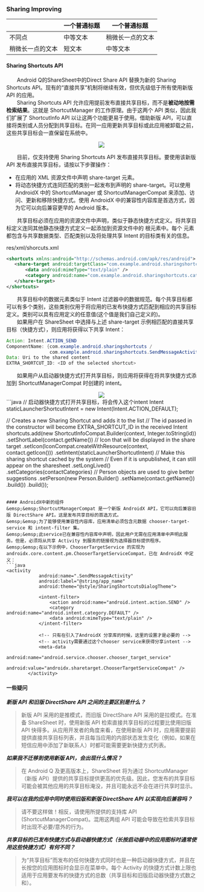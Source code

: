 ### Sharing Improving


| | 一个普通标题 | 一个普通标题 |
| ------ | ------ | ------ |
| 不同点 | 中等文本 | 稍微长一点的文本 |
| 稍微长一点的文本 | 短文本 | 中等文本 |

#### Sharing Shortcuts API  
&emsp;&emsp;Android Q的ShareSheet中的Direct Share API 替换为新的 Sharing Shortcuts API。现有的“直接共享”机制将继续有效，但优先级低于所有使用新版 API 的应用。   
&emsp;&emsp;Sharing Shortcuts API 允许应用提前发布直接共享目标，而不是**被动地按需检索结果**。这就是 ShortcutManager 的工作原理。由于这两个 API 类似，因此我们扩展了 ShortcutInfo API 以让这两个功能更易于使用。借助新版 API，可以直接将类别或人员分配到共享目标。在同一应用更新共享目标或此应用被卸载之前，这些共享目标会一直保留在系统中。    
<div align=center><img src="res/person.png"/></div>    

&emsp;&emsp;目前，仅支持使用 Sharing Shortcuts API 发布直接共享目标。要使用该新版 API 发布直接共享目标，请按以下步骤操作：
- 在应用的 XML 资源文件中声明 share-target 元素。
- 将动态快捷方式连同匹配的类别一起发布到声明的 share-target。可以使用 AndroidX 中的 ShortcutManager 或 ShortcutManagerCompat 来添加、访问、更新和移除快捷方式。使用 AndroidX 中的兼容性内容库是首选方式，因为它可以向后兼容更早的 Android 版本。   

&emsp;&emsp;共享目标必须在应用的资源文件中声明，类似于静态快捷方式定义。将共享目标定义连同其他静态快捷方式定义一起添加到资源文件中的 <shortcuts> 根元素中。每个 <share-target> 元素都包含与共享数据类型、匹配类别以及将处理共享 Intent 的目标类有关的信息。

 res/xml/shorcuts.xml
 ```XML
<shortcuts xmlns:android="http://schemas.android.com/apk/res/android">
    <share-target android:targetClass="com.example.android.sharingshortcuts.SendMessageActivity">
        <data android:mimeType="text/plain" />
        <category android:name="com.example.android.sharingshortcuts.category.TEXT_SHARE_TARGET" />
    </share-target>
</shortcuts>
```    

&emsp;&emsp;共享目标中的数据元素类似于 Intent 过滤器中的数据规范。每个共享目标都可以有多个类别，这些类别仅用于将应用的已发布快捷方式匹配到相应的共享目标定义。类别可以具有应用定义的任意值(这个值是我们自己定义的)。  
&emsp;&emsp;如果用户在 ShareSheet 中选择与上述 share-target 示例相匹配的直接共享目标（快捷方式），则应用将获得以下共享 Intent：     
```java
Action: Intent.ACTION_SEND
ComponentName: {com.example.android.sharingshortcuts /
                com.example.android.sharingshortcuts.SendMessageActivity}
Data: Uri to the shared content
EXTRA_SHORTCUT_ID: <ID of the selected shortcut>

```   
&emsp;&emsp;如果用户从启动器快捷方式打开共享目标，则应用将获得在将共享快捷方式添加到 ShortcutManagerCompat 时创建的 intent。  
<div align=center><img src="res/laucher.png"/></div>   
```java
// 启动器快捷方式打开共享目标，将会传入这个intent
Intent staticLauncherShortcutIntent = new Intent(Intent.ACTION_DEFAULT);

// Creates a new Sharing Shortcut and adds it to the list
// The id passed in the constructor will become EXTRA_SHORTCUT_ID in the received Intent
shortcuts.add(new ShortcutInfoCompat.Builder(context, Integer.toString(id))
        .setShortLabel(contact.getName())
        // Icon that will be displayed in the share target
        .setIcon(IconCompat.createWithResource(context, contact.getIcon()))
        .setIntent(staticLauncherShortcutIntent)
        // Make this sharing shortcut cached by the system
        // Even if it is unpublished, it can still appear on the sharesheet
        .setLongLived()
        .setCategories(contactCategories)
        // Person objects are used to give better suggestions
        .setPerson(new Person.Builder()
                .setName(contact.getName())
                .build())
        .build());
```

#### AndroidX中新的组件  
&emsp;&emsp;ShortcutManagerCompat 是一个新版 AndroidX API，它可以向后兼容旧版 DirectShare API。这是发布共享目标的首选方式。
&emsp;&emsp;为了能够使用兼容性内容库，应用清单必须包含元数据 chooser-target-service 和 intent-filter 集。
&emsp;&emsp;此service已在兼容性内容库中声明，因此用户无需在应用清单中声明此服务。但是，必须将从共享 Activity 到服务的链接视为选择器目标提供程序。
&emsp;&emsp;在以下示例中，ChooserTargetService 的实现为 androidx.core.content.pm.ChooserTargetServiceCompat，已在 AndroidX 中定义：   
```java
<activity
            android:name=".SendMessageActivity"
            android:label="@string/app_name"
            android:theme="@style/SharingShortcutsDialogTheme">

            <intent-filter>
                <action android:name="android.intent.action.SEND" />
                <category android:name="android.intent.category.DEFAULT" />
                <data android:mimeType="text/plain" />
            </intent-filter>

            <!-- 只有在引入了AndroidX 分享库的时候，这里的设置才是必要的 -->
            <!-- activity需要通过这个chooser service来获得分享intent -->
            <meta-data
                android:name="android.service.chooser.chooser_target_service"
                android:value="androidx.sharetarget.ChooserTargetServiceCompat" />
        </activity>
```   

#### 一些疑问   
***新版 API 和旧版 DirectShare API 之间的主要区别是什么？***
> 新版 API 采用的是推模式，而旧版 DirectShare API 采用的是拉模式。在准备 ShareSheet 时，使用新版 API 检索直接共享目标的过程要比使用旧版 API 快得多。从应用开发者的角度来看，在使用新版 API 时，应用需要提前提供直接共享目标列表，并且每当应用的内部状态发生变化（例如，如果在短信应用中添加了新联系人）时都可能需要更新快捷方式列表。

***如果我不迁移到使用新版 API，会出现什么情况？***
> 在 Android Q 及更高版本上，ShareSheet 将为通过 ShortcutManager（新版 API）提供的共享目标提供更高的优先级。因此，您发布的共享目标可能会被其他应用的共享目标淹没，并且可能永远不会在进行共享时显示。

***我可以在我的应用中同时使用旧版和新版 DirectShare API 以实现向后兼容吗？***
>请不要这样做！相反，请使用所提供的支持库 API (ShortcutManagerCompat)。混用这两组 API 可能会导致在检索共享目标时出现不必要/意外的行为。

***共享目标的已发布快捷方式与启动器快捷方式（长按启动器中的应用图标时通常使用这些快捷方式）有何不同？***
> 为“共享目标”而发布的任何快捷方式同时也是一种启动器快捷方式，并且在长按您的应用图标时会显示在菜单中。每个 Activity 的快捷方式计数上限也适用于应用要发布的快捷方式的总数（共享目标和旧版启动器快捷方式数之和）。
